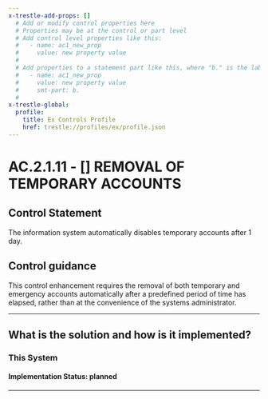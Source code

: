 ```yaml
---
x-trestle-add-props: []
  # Add or modify control properties here
  # Properties may be at the control or part level
  # Add control level properties like this:
  #   - name: ac1_new_prop
  #     value: new property value
  #
  # Add properties to a statement part like this, where "b." is the label of the target statement part
  #   - name: ac1_new_prop
  #     value: new property value
  #     smt-part: b.
  #
x-trestle-global:
  profile:
    title: Ex Controls Profile
    href: trestle://profiles/ex/profile.json
---
```


# AC.2.1.11 - \[\] REMOVAL OF TEMPORARY ACCOUNTS

## Control Statement

The information system automatically  disables temporary accounts after 1 day.

## Control guidance

This control enhancement requires the removal of both temporary and emergency accounts automatically after a predefined period of time has elapsed, rather than at the convenience of the systems administrator.

______________________________________________________________________

## What is the solution and how is it implemented?

<!-- For implementation status enter one of: implemented, partial, planned, alternative, not-applicable -->

<!-- Note that the list of rules under ### Rules: is read-only and changes will not be captured after assembly to JSON -->

### This System

<!-- Add implementation prose for the main This System component for control: AC.2.1.11 -->

#### Implementation Status: planned

______________________________________________________________________
